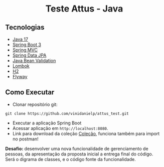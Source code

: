 <h1 align="center">
  Teste Attus - Java
</h1>

## Tecnologias
- [Java 17](https://docs.oracle.com/en/java/javase/17/)
- [Spring Boot 3](https://spring.io/projects/spring-boot)
- [Spring MVC](https://docs.spring.io/spring-framework/reference/web/webmvc.html)
- [Spring Data JPA](https://spring.io/projects/spring-data-jpa)
- [Java Bean Validation](https://docs.spring.io/spring-framework/reference/core/validation/beanvalidation.html)
- [Lombok](https://projectlombok.org/features/)
- [H2](https://www.h2database.com/html/main.html)
- [Flyway](https://www.baeldung.com/database-migrations-with-flyway)

## Como Executar

- Clonar repositório git:
```
git clone https://github.com/vinidanielp/attus_test.git
```
- Executar a aplicação Spring Boot
- Acessar aplicação em `http://localhost:8080`.
- Link para download da coleção [Coleção](https://drive.usercontent.google.com/uc?id=1GcbmM-jKEGoX8BTbZJ8ZQLEBDmtJ-3H7&export=download), funciona também para import no postman!

**Desafio:** desenvolver uma nova funcionalidade de gerenciamento de pessoas, da apresentação da proposta inicial a entrega final do código. Será o digrama de classes, e o código fonte da funcionalidade.


